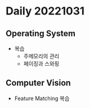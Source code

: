 Daily 20221031
===

## Operating System
- 복습
  - 주메모리의 관리
  - 페이징과 스와핑

## Computer Vision
- Feature Matching 복습